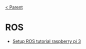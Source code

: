 [< Parent](./Readme.md)

# ROS

- [Setup ROS tutorial raspberry pi 3](http://emanual.robotis.com/docs/en/platform/turtlebot3/raspberry_pi_3_setup/)
